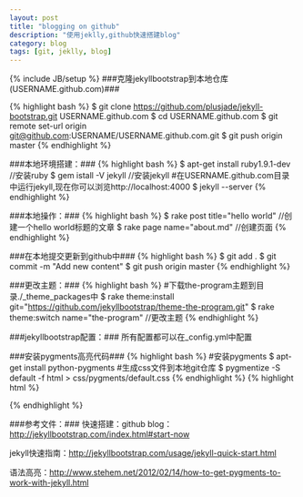 ```yaml
---
layout: post
title: "blogging on github"
description: "使用jeklly,github快速搭建blog"
category: blog
tags: [git, jeklly, blog]
---
```

{% include JB/setup %}
###克隆jekyllbootstrap到本地仓库(USERNAME.github.com)###

{% highlight bash %}
$ git clone https://github.com/plusjade/jekyll-bootstrap.git USERNAME.github.com
$ cd USERNAME.github.com
$ git remote set-url origin git@github.com:USERNAME/USERNAME.github.com.git
$ git push origin master
{% endhighlight %}

###本地环境搭建：###
{% highlight bash %}
$ apt-get install ruby1.9.1-dev //安装ruby
$ gem istall -V jekyll //安装jekyll
#在USERNAME.github.com目录中运行jekyll,现在你可以浏览http://localhost:4000
$ jekyll --server 
{% endhighlight %}

###本地操作：###
{% highlight bash %}
$ rake post title="hello world" //创建一个hello world标题的文章
$ rake page name="about.md"  //创建页面
{% endhighlight %}
	
###在本地提交更新到github中###
{% highlight bash %}
$ git add .
$ git commit -m "Add new content"
$ git push origin master
{% endhighlight %}
	
###更改主题：###
{% highlight bash %}
#下载the-program主题到目录./_theme_packages中
$ rake theme:install git="https://github.com/jekyllbootstrap/theme-the-program.git" 
$ rake theme:switch name="the-program" //更改主题
{% endhighlight %}

###jekyllbootstrap配置：###
所有配置都可以在_config.yml中配置

###安装pygments高亮代码###
{% highlight bash %}
#安装pygments
$ apt-get install python-pygments
#生成css文件到本地git仓库
$ pygmentize -S default -f html > css/pygments/default.css
{% endhighlight %}
{% highlight html %}
<!--在_includes/themes/themesname/default.html中包含css文件-->
<link href="{{ BASE_PATH }}/css/pygments/default.css" rel="stylesheet">
{% endhighlight %}

###参考文件：###
快速搭建：github blog：http://jekyllbootstrap.com/index.html#start-now

jekyll快速指南：http://jekyllbootstrap.com/usage/jekyll-quick-start.html

语法高亮：http://www.stehem.net/2012/02/14/how-to-get-pygments-to-work-with-jekyll.html

